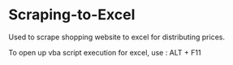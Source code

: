 # Scraping-to-Excel
Used to scrape shopping website to excel for distributing prices.

To open up vba script execution for excel, use : ALT + F11
